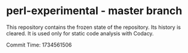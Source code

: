 # perl-experimental - master branch

This repository contains the frozen state of the repository.
Its history is cleared. It is used only for static code
analysis with Codacy.

Commit Time: 1734561506